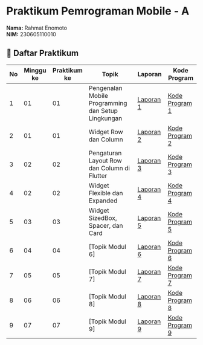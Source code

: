 # Praktikum Pemrograman Mobile - A

**Nama:** Rahmat Enomoto  
**NIM:** 230605110010  

## 📘 Daftar Praktikum

| No | Minggu ke | Praktikum ke | Topik | Laporan | Kode Program |
|----|-----------|--------------|---------------------------------------------|--------------------------------------------------------------------------------------------------|------------------------------------------------------------------------------------------------|
| 1  | 01        | 01           | Pengenalan Mobile Programming dan Setup Lingkungan | [Laporan 1](https://drive.google.com/file/d/1g-UrQdEGBWp9PYRWCaMb23ShuZAa3XRa/view?usp=drive_link) | [Kode Program 1](https://github.com/Rahmat-E/Pemrograman-mobile/blob/main/main.dart) |
| 2  | 01        | 01           | Widget Row dan Column | [Laporan 2](https://drive.google.com/file/d/1M42E1QFoIG0bUoJLrn9HskB06_RXahN_/view?usp=drive_link) | [Kode Program 2](https://github.com/Rahmat-E/Pemrograman-mobile/blob/main/main2.dart) |
| 3  | 02        | 02           | Pengaturan Layout Row dan Column di Flutter | [Laporan 3](https://drive.google.com/file/d/1YV0Xzm2DzSIhUwtU3vcIGwe-kv_NhpFT/view?usp=drive_link) | [Kode Program 3](https://github.com/Rahmat-E/Pemrograman-mobile/blob/main/main3_2.dart) |
| 4  | 02        | 02           | Widget Flexible dan Expanded | [Laporan 4](https://drive.google.com/file/d/10Cu_A0XicCvc8NjqgJvIV5jQPOsTjprM/view?usp=drive_link) | [Kode Program 4](https://github.com/Rahmat-E/Pemrograman-mobile/blob/main/main4_3.dart) |
| 5  | 03        | 03           | Widget SizedBox, Spacer, dan Card | [Laporan 5](https://drive.google.com/file/d/19MjZFw7jUPNr4M0aO4AHrzacJcpfMBsI/view?usp=sharing) | [Kode Program 5](https://github.com/Rahmat-E/Pemrograman-mobile/blob/main/main5.dart) |
| 6  | 04        | 04           | [Topik Modul 6] | [Laporan 6](https://drive.google.com/file/d/1xXWcXjjFwQiLKv1C8oWbQlbc_G34Tx4G/view?usp=sharing) | [Kode Program 6](https://github.com/Rahmat-E/Pemrograman-mobile/blob/main/mainmodul6.dart) |
| 7  | 05        | 05           | [Topik Modul 7] | [Laporan 7](https://drive.google.com/file/d/1WBS-C-an6S4iZm0iefTM2DIRXQKv8_SA/view?usp=sharing) | [Kode Program 7](https://github.com/Rahmat-E/Pemrograman-mobile-modul-7) |
| 8  | 06        | 06           | [Topik Modul 8] | [Laporan 8](https://drive.google.com/file/d/1QDZ1M3rAGsP0JnIevZQsqRZUo8r4Qkvc/view?usp=drive_link) | [Kode Program 8](https://github.com/Rahmat-E/Pemrograman-mobile-modul-8) |
| 9  | 07        | 07           | [Topik Modul 9] | [Laporan 9](https://drive.google.com/file/d/1Qe3tAOe5qsWHqkI2t5aaHuU9dfb-mMa1/view?usp=sharing) | [Kode Program 9](https://github.com/Rahmat-E/Pemrograman-mobile/blob/main/main9.dart) |
